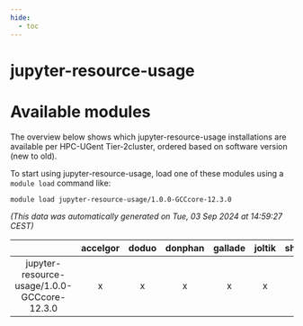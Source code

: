 ```yaml
---
hide:
  - toc
---
```


jupyter-resource-usage
======================

# Available modules


The overview below shows which jupyter-resource-usage installations are available per HPC-UGent Tier-2cluster, ordered based on software version (new to old).

To start using jupyter-resource-usage, load one of these modules using a `module load` command like:

```shell
module load jupyter-resource-usage/1.0.0-GCCcore-12.3.0
```

*(This data was automatically generated on Tue, 03 Sep 2024 at 14:59:27 CEST)*  

| |accelgor|doduo|donphan|gallade|joltik|shinx|skitty|
| :---: | :---: | :---: | :---: | :---: | :---: | :---: | :---: |
|jupyter-resource-usage/1.0.0-GCCcore-12.3.0|x|x|x|x|x|x|x|
